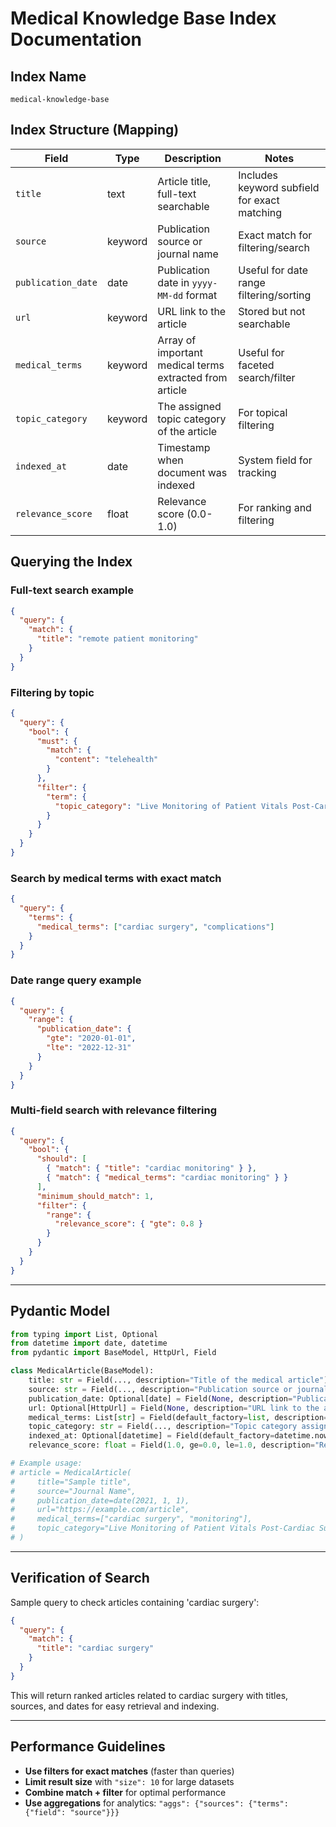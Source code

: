 # Medical Knowledge Base Index Documentation

## Index Name

`medical-knowledge-base`

## Index Structure (Mapping)

| Field              | Type    | Description                                             | Notes                                        |
| ------------------ | ------- | ------------------------------------------------------- | -------------------------------------------- |
| `title`            | text    | Article title, full-text searchable                     | Includes keyword subfield for exact matching |
| `source`           | keyword | Publication source or journal name                      | Exact match for filtering/search             |
| `publication_date` | date    | Publication date in `yyyy-MM-dd` format                 | Useful for date range filtering/sorting      |
| `url`              | keyword | URL link to the article                                 | Stored but not searchable                    |
| `medical_terms`    | keyword | Array of important medical terms extracted from article | Useful for faceted search/filter             |
| `topic_category`   | keyword | The assigned topic category of the article              | For topical filtering                        |
| `indexed_at`       | date    | Timestamp when document was indexed                     | System field for tracking                    |
| `relevance_score`  | float   | Relevance score (0.0-1.0)                               | For ranking and filtering                    |

## Querying the Index

### Full-text search example

```json
{
  "query": {
    "match": {
      "title": "remote patient monitoring"
    }
  }
}
```

### Filtering by topic

```json
{
  "query": {
    "bool": {
      "must": {
        "match": {
          "content": "telehealth"
        }
      },
      "filter": {
        "term": {
          "topic_category": "Live Monitoring of Patient Vitals Post-Cardiac Surgery"
        }
      }
    }
  }
}
```

### Search by medical terms with exact match

```json
{
  "query": {
    "terms": {
      "medical_terms": ["cardiac surgery", "complications"]
    }
  }
}
```

### Date range query example

```json
{
  "query": {
    "range": {
      "publication_date": {
        "gte": "2020-01-01",
        "lte": "2022-12-31"
      }
    }
  }
}
```

### Multi-field search with relevance filtering

```json
{
  "query": {
    "bool": {
      "should": [
        { "match": { "title": "cardiac monitoring" } },
        { "match": { "medical_terms": "cardiac monitoring" } }
      ],
      "minimum_should_match": 1,
      "filter": {
        "range": {
          "relevance_score": { "gte": 0.8 }
        }
      }
    }
  }
}
```

---

## Pydantic Model

```python
from typing import List, Optional
from datetime import date, datetime
from pydantic import BaseModel, HttpUrl, Field

class MedicalArticle(BaseModel):
    title: str = Field(..., description="Title of the medical article")
    source: str = Field(..., description="Publication source or journal name")
    publication_date: Optional[date] = Field(None, description="Publication date in ISO format")
    url: Optional[HttpUrl] = Field(None, description="URL link to the article")
    medical_terms: List[str] = Field(default_factory=list, description="List of relevant medical terms")
    topic_category: str = Field(..., description="Topic category assigned to the article")
    indexed_at: Optional[datetime] = Field(default_factory=datetime.now, description="Indexing timestamp")
    relevance_score: float = Field(1.0, ge=0.0, le=1.0, description="Relevance score (0.0-1.0)")

# Example usage:
# article = MedicalArticle(
#     title="Sample title",
#     source="Journal Name",
#     publication_date=date(2021, 1, 1),
#     url="https://example.com/article",
#     medical_terms=["cardiac surgery", "monitoring"],
#     topic_category="Live Monitoring of Patient Vitals Post-Cardiac Surgery"
# )
```

---

## Verification of Search

Sample query to check articles containing 'cardiac surgery':

```json
{
  "query": {
    "match": {
      "title": "cardiac surgery"
    }
  }
}
```

This will return ranked articles related to cardiac surgery with titles, sources, and dates for easy retrieval and indexing.

---

## Performance Guidelines

- **Use filters for exact matches** (faster than queries)
- **Limit result size** with `"size": 10` for large datasets
- **Combine match + filter** for optimal performance
- **Use aggregations** for analytics: `"aggs": {"sources": {"terms": {"field": "source"}}}`
